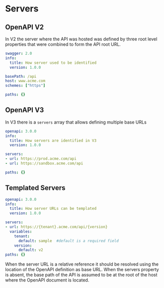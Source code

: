 # Servers

## OpenAPI V2

In V2 the server where the API was hosted was defined by three root level properties that were combined to form the API root URL.

```yaml
swagger: 2.0
info:
  title: How server used to be identified
  version: 1.0.0

basePath: /api
host: www.acme.com
schemes: ["https"]

paths: {}

```

## OpenAPI V3
In V3 there is a `servers` array that allows defining multiple base URLs

```yaml
openapi: 3.0.0
info:
  title: How servers are identified in V3
  version: 1.0.0

servers:
- url: https://prod.acme.com/api
- url: https://sandbox.acme.com/api

paths: {}
```

## Templated Servers

```yaml
openapi: 3.0.0
info:
  title: How server URLs can be templated
  version: 1.0.0

servers:
- url: https://{tenant}.acme.com/api/{version}
  variables:
    tenant:
      default: sample  #default is a required field
    version:
      default: v2
paths: {}
```

When the server URL is a relative reference it should be resolved using the location of the OpenAPI definition as base URL.  When the servers property is absent, the base path of the API is assumed to be at the root of the host where the OpenAPI document is located.